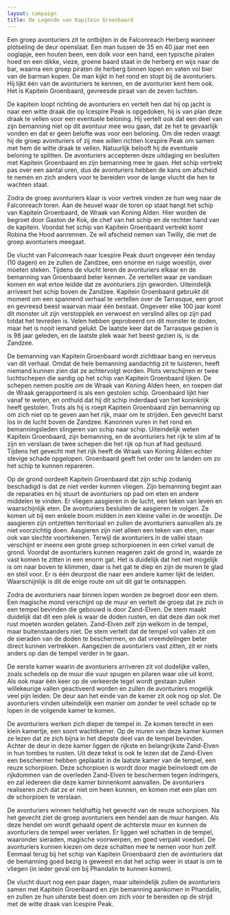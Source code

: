 ```yaml
---
layout: campaign
title: De Legende van Kapitein Groenbaard
---
```


Een groep avonturiers zit te ontbijten in de Falconreach Herberg wanneer plotseling de deur openslaat. Een man tussen de 35 en 40 jaar met een ooglapje, een houten been, een dolk voor een hand, een typische piraten hoed en een dikke, vieze, groene baard staat in de herberg en wijs naar de bar, waarna een groep piraten de herberg binnen lopen en vaten vol bier van de barman kopen. De man kijkt in het rond en stopt bij de avonturiers. Hij lijkt één van de avonturiers te kennen, en de avonturier kent hem ook. Het is Kapitein Groenbaard, gevreesde piraat van de zeven luchten.

De kapitein loopt richting de avonturiers en vertelt hen dat hij op jacht is naar een witte draak die op Icespire Peak is opgedoken, hij is van plan deze draak te vellen voor een eventuele beloning. Hij vertelt ook dat een deel van zijn bemanning niet op dit avontuur mee wou gaan, dat ze het te gevaarlijk vonden en dat er geen belofte was voor een beloning. Om die reden vraagt hij de groep avonturiers of zij mee willen richten Icespire Peak om samen met hem de witte draak te vellen. Natuurlijk belooft hij de eventuele beloning te splitten. De avonturiers accepteren deze uitdaging en besluiten met Kapitein Groenbaard en zijn bemanning mee te gaan. Het schip vertrekt pas over een aantal uren, dus de avonturiers hebben de kans om afscheid te nemen en zich anders voor te bereiden voor de lange vlucht die hen te wachten staat.

Zodra de groep avonturiers klaar is voor vertrek vinden ze hun weg naar de Falconreach toren. Aan de heuvel waar de toren op staat hangt het schip van Kapitein Groenbaard, de Wraak van Koning Alden. Hier worden de begroet door Gaston de Kok, de chef van het schip en de rechter hand van de kapitein. Voordat het schip van Kapitein Groenbaard vertrekt komt Robina the Hood aanrennen. Ze wil afscheid nemen van Twilly, die met de groep avonturiers meegaat.

De vlucht van Falconreach naar Icespire Peak duurt ongeveer één tenday (10 dagen) en ze zullen de Zandzee, een enorme en ruige woestijn, over moeten steken. Tijdens de vlucht leren de avonturiers elkaar en de bemanning van Groenbaard beter kennen. Ze vertellen waar ze vandaan komen en wat ertoe leidde dat ze avonturiers zijn geworden. Uiteindelijk arriveert het schip boven de Zandzee. Kapitein Groenbaard gebruikt dit moment om een spannend verhaal te vertellen over de Tarrasque, een groot en gevreesd beest waarvan maar één bestaat. Ongeveer elke 100 jaar komt dit monster uit zijn verstopplek en verwoest en verslind alles op zijn pad totdat het tevreden is. Velen hebben geprobeerd om dit monster te doden, maar het is nooit iemand gelukt. De laatste keer dat de Tarrasque gezien is is 98 jaar geleden, en de laatste plek waar het beest gezien is, is de Zandzee.

De bemanning van Kapitein Groenbaard wordt zichtbaar bang en nerveus van dit verhaal. Omdat de hele bemanning aandachtig zit te luisteren, heeft niemand kunnen zien dat ze achtervolgt worden. Plots verschijnen er twee luchtschepen die aardig op het schip van Kapitein Groenbaard lijken. De schepen nemen positie om de Wraak van Koning Alden heen, en roepen dat de Wraak gerapporteerd is als een gestolen schip. Groenbaard lijkt hier vanaf te weten, en onthuld dat hij dit schip inderdaad van het koninkrijk heeft gestolen. Trots als hij is roept Kapitein Groenbaard zijn bemanning op om zich niet op te geven aan het rijk, maar om te strijden. Een gevecht barst los in de lucht boven de Zandzee. Kanonnen vuren in het rond en bemanningsleden slingeren van schip naar schip. Uiteindelijk weten Kapitein Groenbaard, zijn bemanning, en de avonturiers het rijk te slim af te zijn en verslaan de twee schepen die het rijk op hun af had gestuurd. Tijdens het gevecht met het rijk heeft de Wraak van Koning Alden echter stevige schade opgelopen. Groenbaard geeft het order om te landen om zo het schip te kunnen repareren.

Op de grond oordeelt Kapitein Groenbaard dat zijn schip zodanig beschadigd is dat ze niet verder kunnen vliegen. Zijn bemanning begint aan de reparaties en hij stuurt de avonturiers op pad om eten en andere middelen te vinden. Er vliegen aasgieren in de lucht, een teken van leven en waarschijnlijk eten. De avonturiers besluiten de aasgieren te volgen. Ze komen uit bij een enkele boom midden in een kleine vallei in de woestijn. De aasgieren zijn ontzetten territoriaal en zullen de avonturiers aanvallen als ze niet voorzichtig doen. Aasgieren zijn niet alleen een teken van eten, maar ook van slechte voortekenen. Terwijl de avonturiers in de vallei staan verschijnt er ineens een grote groep schorpioenen in een cirkel vanuit de grond. Voordat de avonturiers kunnen reageren zakt de grond in, waarde ze vast komen te zitten in een enorm gat. Het is duidelijk dat het niet mogelijk is om naar boven te klimmen, daar is het gat te diep en zijn de muren te glad en steil voor. Er is één deurpost die naar een andere kamer lijkt de leiden. Waarschijnlijk is dit de enige route om uit dit gat te ontsnappen.

Zodra de avonturiers naar binnen lopen worden ze begroet door een stem. Een magische mond verschijnt op de muur en vertelt de groep dat ze zich in een tempel bevinden die gebouwd is door Zand-Elven. De stem maakt duidelijk dat dit een plek is waar de doden rusten, en dat deze dan ook met rust moeten worden gelaten. Zand-Elven zelf zijn welkom in de tempel, maar buitenstaanders niet. De stem vertelt dat de tempel vol vallen zit om de sieraden van de doden te beschermen, en dat vreemdelingen beter direct kunnen vertrekken. Aangezien de avonturiers vast zitten, zit er niets anders op dan de tempel verder in te gaan.

De eerste kamer waarin de avonturiers arriveren zit vol dodelijke vallen, zoals schedels op de muur die vuur spugen en pilaren waar olie uit komt. Als ook maar één keer op de verkeerde tegel wordt gestaan zullen willekeurige vallen geactiveerd worden en zullen de avonturiers mogelijk veel pijn leiden. De deur aan het einde van de kamer zit ook nog op slot. De avonturiers vinden uiteindelijk een manier om zonder te veel schade op te lopen in de volgende kamer te komen.

De avonturiers werken zich dieper de tempel in. Ze komen terecht in een klein kamertje, een soort wachtkamer. Op de muren van deze kamer kunnen ze lezen dat ze zich bijna in het diepste deel van de tempel bevinden. Achter de deur in deze kamer liggen de rijkste en belangrijkste Zand-Elven in hun tombes te rusten. Uit deze tekst is ook te lezen dat de Zand-Elven een beschermer hebben geplaatst in de laatste kamer van de tempel, een reuze schorpioen. Deze schorpioen is wordt door magie beïnvloedt om de rijkdommen van de overleden Zand-Elven te beschermen tegen indringers, en zal iedereen die deze kamer binnenkomt aanvallen. De avonturiers realiseren zich dat ze er niet om heen kunnen, en komen met een plan om de schorpioen te verslaan.

De avonturiers winnen heldhaftig het gevecht van de reuze schorpioen. Na het gevecht ziet de groep avonturiers een hendel aan de muur hangen. Als deze hendel om wordt gehaald opent de achterste muur en kunnen de avonturiers de tempel weer verlaten. Er liggen wel schatten in de tempel, waaronder sieraden, magische voorwerpen, en goed verpakt voedsel. De avonturiers kunnen kiezen om deze schatten mee te nemen voor hun zelf. Eenmaal terug bij het schip van Kapitein Groenbaard zien de avonturiers dat de bemanning goed bezig is geweest en dat het schip weer in staat is om te vliegen (in ieder geval om bij Phandalin te kunnen komen).

De vlucht duurt nog een paar dagen, maar uiteindelijk zullen de avonturiers samen met Kapitein Groenbaard en zijn bemanning aankomen in Phandalin, en zullen ze hun uiterste best doen om zich voor te bereiden op de strijd met de witte draak van Icespire Peak.